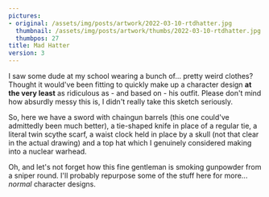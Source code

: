 ```yaml
---
pictures:
- original: /assets/img/posts/artwork/2022-03-10-rtdhatter.jpg
  thumbnail: /assets/img/posts/artwork/thumbs/2022-03-10-rtdhatter.jpg
  thumbpos: 27
title: Mad Hatter
version: 3
---
```

I saw some dude at my school wearing a bunch of... pretty weird clothes? Thought it would've been fitting to quickly make up a character design **at the very least** as ridiculous as - and based on - his outfit. Please don't mind how absurdly messy this is, I didn't really take this sketch seriously.

So, here we have a sword with chaingun barrels (this one could've admittedly been much better), a tie-shaped knife in place of a regular tie, a literal twin scythe scarf, a waist clock held in place by a skull (not that clear in the actual drawing) and a top hat which I genuinely considered making into a nuclear warhead.

Oh, and let's not forget how this fine gentleman is smoking gunpowder from a sniper round. I'll probably repurpose some of the stuff here for more... *normal* character designs.
